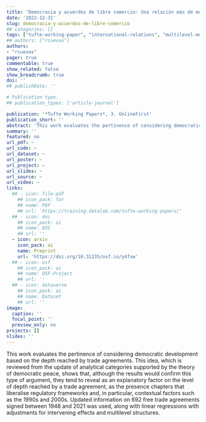 ```yaml
---
title: 'Democracia y acuerdos de libre comercio: Una relación más de mercado que democracia'
date: '2022-12-31'
slug: democracia-y-acuerdos-de-libre-comercio
## categories: []
tags: ["tufte-working-paper", "international-relations", "multilevel-models"]
## authors: ["rcuevas"]
authors:
- "rcuevas"
pager: true
commentable: true
show_related: false
show_breadcrumb: true
doi: ''
## publishDate: ''

# Publication type.
## publication_types: ['article-journal']

publication: '*Tufte Working Papers*, 3. OnlineFirst'
publication_short: ''
abstract: 'This work evaluates the pertinence of considering democratic development based on the depth reached by trade agreements. This idea, which is reviewed from the update of analytical categories supported by the theory of democratic peace, shows that, although the results would confirm this type of argument, they tend to reveal as an explanatory factor on the level of depth reached by a trade agreement, as the presence chapters that liberalise regulatory frameworks and, in particular, contextual factors such as the 1990s and 2000s. Updated information on 692 free trade agreements  signed between 1948 and 2021 was used, along with linear regressions with adjustments for intervening effects and multilevel structures.'
summary: ''
featured: no
url_pdf: ~
url_code: ~
url_dataset: ~
url_poster: ~
url_project: ~
url_slides: ~
url_source: ~
url_video: ~
links:
  ## - icon: file-pdf
    ## icon_pack: far
    ## name: PDF
    ## url: 'https://training-datalab.com/tufte-working-papers/'
  ## - icon: doi
    ## icon_pack: ai
    ## name: DOI
    ## url: ''
  - icon: arxiv
    icon_pack: ai
    name: Preprint
    url: 'https://doi.org/10.31235/osf.io/y4fxw'
  ## - icon: osf
    ## icon_pack: ai
    ## name: OSF-Project
    ## url: ''
  ## - icon: dataverse
    ## icon_pack: ai
    ## name: Dataset
    ## url: ''
image:
  caption: ''
  focal_point: ''
  preview_only: no
projects: []
slides: ''
---
```


This work evaluates the pertinence of considering democratic development based on the depth reached by trade agreements. This idea, which is reviewed from the update of analytical categories supported by the theory of democratic peace, shows that, although the results would confirm this type of argument, they tend to reveal as an explanatory factor on the level of depth reached by a trade agreement, as the presence chapters that liberalise regulatory frameworks and, in particular, contextual factors such as the 1990s and 2000s. Updated information on 692 free trade agreements  signed between 1948 and 2021 was used, along with linear regressions with adjustments for intervening effects and multilevel structures.